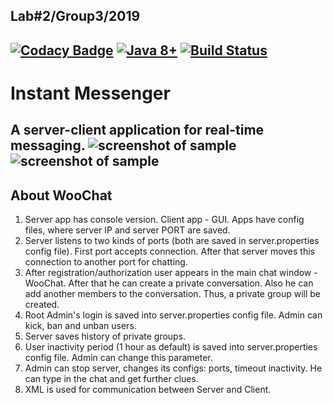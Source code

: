 Lab#2/Group3/2019
-------
[![Codacy Badge](https://api.codacy.com/project/badge/Grade/0c31ab3c3a01472884df2380a7832a09)](https://app.codacy.com/app/EEM86/WooChat?utm_source=github.com&utm_medium=referral&utm_content=EEM86/WooChat&utm_campaign=Badge_Grade_Dashboard)
[![Java 8+](https://img.shields.io/badge/java-8%2b-green.svg)](http://www.oracle.com/technetwork/java/javase/downloads/index.html)
[![Build Status](https://semaphoreci.com/api/v1/eem86/woochat/branches/master/badge.svg)](https://semaphoreci.com/eem86/woochat)
---
Instant Messenger
=====================
A server-client application for real-time messaging.
![screenshot of sample](https://i.imgur.com/HaF8Fgp.png)
![screenshot of sample](https://i.imgur.com/cQtbkRD.png)
---
## About WooChat
1. Server app has console version. Client app - GUI. Apps have config files, where server IP and server PORT are saved.
2. Server listens to two kinds of ports (both are saved in server.properties config file). First port accepts connection. After that server moves this connection to another port for chatting.
3. After registration/authorization user appears in the main chat window - WooChat. After that he can create a private conversation. Also he can add another members to the conversation. Thus, a private group will be created. 
4. Root Admin's login is saved into server.properties config file. Admin can kick, ban and unban users.
5. Server saves history of private groups.
6. User inactivity period (1 hour as default) is saved into server.properties config file. Admin can change this parameter.
7. Admin can stop server, changes its configs: ports, timeout inactivity. He can type </help> in the chat and get further clues.
8. XML is used for communication between Server and Client.

